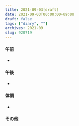```yaml
---
title: 2021-09-03[draft]
date: 2021-09-03T00:00:00+09:00
draft: false
tags: ["diary", ""]
archives: 2021-09
slug: 920719
---
```

#### 午前
- 
#### 午後
- 
#### 体調
- 
#### その他